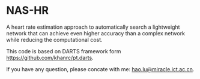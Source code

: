 # NAS-HR
A heart rate estimation approach to automatically search a lightweight network that can achieve even higher accuracy than a complex network while reducing the computational cost.

This code is based on DARTS framework form https://github.com/khanrc/pt.darts.

If you have any question, please concate with me: hao.lu@miracle.ict.ac.cn.
